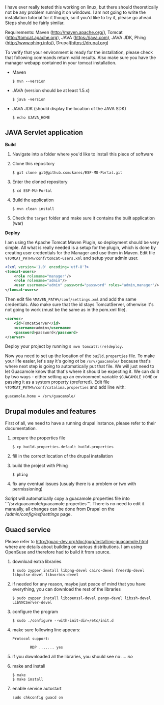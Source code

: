 I have ever really tested this working on linux, but there should theoretically not be any problem running it on windows. 
I am not going to write the installation tutorial for it though, so if you'd like to try it, please go ahead. Steps 
should be fairly similar.

Requirements: Maven (http://maven.apache.org/), Tomcat (http://tomcat.apache.org), JAVA (https://java.com), JAVA JDK, 
Phing (http://www.phing.info/), Drupal(https://drupal.org)

To verify that your environment is ready for the installation, please check that following commands return valid results.
Also make sure you have the manager webapp contained in your tomcat installation.

* Maven 
	```
	$ mvn --version
	``` 

* JAVA (version should be at least 1.5.x)
    ```
    $ java -version
    ``` 

* JAVA JDK (should display the location of the JAVA SDK)
    ```
    $ echo $JAVA_HOME
    ``` 

JAVA Servlet application
------------------------

**Build**

1. Navigate into a folder where you'd like to install this piece of software
2. Clone this repository 
    ```
    $ git clone git@github.com:kanei/ESF-MU-Portal.git
    ```

3. Enter the cloned repository 
    ```
    $ cd ESF-MU-Portal
    ```

4. Build the application 
    ```
    $ mvn clean install
    ```

5. Check the ```target``` folder and make sure it contains the built application (war)

**Deploy**

I am using the Apache Tomcat Maven Plugin, so deployment should be very simple. All what is really needed is a setup
for the plugin, which is done by creating user credentials for the Manager and use them in Maven. 
Edit file ```%TOMCAT_PATH%/conf/tomcat-users.xml``` and setup your admin user.
	
```xml 
<?xml version='1.0' encoding='utf-8'?>
<tomcat-users>
	<role rolename="manager"/>
	<role rolename="admin"/>
	<user username="admin" password="password" roles="admin,manager"/>
</tomcat-users>
```

Then edit file ```%MAVEN_PATH%/conf/settings.xml``` and add the same credentials. Also make sure that the id stays 
TomcatServer, otherwise it's not going to work (must be the same as in the pom.xml file).

```xml
<server>
	<id>TomcatServer</id>
	<username>admin</username>
	<password>password</password>
</server>
```

Deploy your project by running ```$ mvn tomcat7:(re)deploy```. 

Now you need to set up the
location of the `build.properties` file. To make your life easier, let's say it's going ot be ```/srv/guacamole/```
because that's where next step is going to automatically put that file. We will just need to let Guacamole
know that that's where it should be expecting it. We can do it by two ways - either setting up an environment
variable ```$GUACAMOLE_HOME``` or passing it as a system property (preferred). Edit file 
```%TOMCAT_PATH%/conf/catalina.properties``` and add line with:

``` 
guacamole.home = /srv/guacamole/
```


Drupal modules and features
---------------------------

First of all, we need to have a running drupal instance, please refer to their documentation. 

1. prepare the properties file
    ```
    $ cp build.properties.default build.properties
    ```

2. fill in the correct location of the drupal installation
3. build the project with Phing
    ```
    $ phing
    ```

4. fix any eventual issues (usualy there is a problem or two with permissioning)
 
Script will automatically copy a guacamole.properties file into '''/srv/guacamole/guacamole.properties'''. 
There is no need to edit it manually, all changes can be done from Drupal on the */admin/config/esf/settings*
page. 

Guacd service
-------------

Please refer to http://guac-dev.org/doc/gug/installing-guacamole.html where are details about building on various
distributions. I am using OpenSuse and therefore had to build it from source. 

1. download extra libraries 
	``` 
	$ sudo zypper install libpng-devel cairo-devel freerdp-devel libpulse-devel libvorbis-devel
	```

1. if needed for any reason, maybe just peace of mind that you have everything, you can download the rest of 
the libraries
	```
	$ sudo zypper install libopenssl-devel pango-devel libssh-devel LibVNCServer-devel
	```

2. configure the program 
    ```
    $ sudo ./configure --with-init-dir=/etc/init.d
    ```

3. make sure following line appears:
	```
   	Protocol support:
	
      		RDP ....... yes
	```
1. if you downloaded all the libraries, you should see no *.... no*
2. make and install
    ```
    $ make
    $ make install
    ```

3. enable service autostart
	```
	sudo chkconfig guacd on
	```
